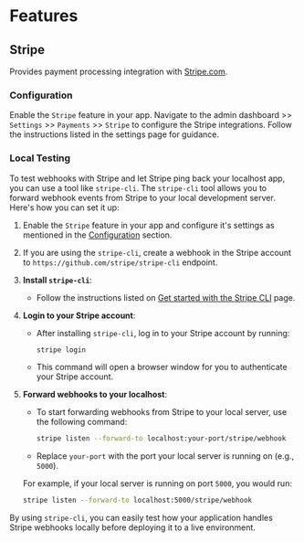 # Features

## Stripe

Provides payment processing integration with [Stripe.com](https://stripe.com).

### Configuration

Enable the `Stripe` feature in your app. Navigate to the admin dashboard >> `Settings` >> `Payments` >> `Stripe` to configure the Stripe integrations. Follow the instructions listed in the settings page for guidance.

### Local Testing

To test webhooks with Stripe and let Stripe ping back your localhost app, you can use a tool like `stripe-cli`. The `stripe-cli` tool allows you to forward webhook events from Stripe to your local development server. Here's how you can set it up:

1. Enable the `Stripe` feature in your app and configure it's settings as mentioned in the [Configuration](#configuration) section.
2. If you are using the `stripe-cli`, create a webhook in the Stripe account to `https://github.com/stripe/stripe-cli` endpoint.
3. **Install `stripe-cli`**:
   - Follow the instructions listed on [Get started with the Stripe CLI](https://docs.stripe.com/stripe-cli#install) page.
   
4. **Login to your Stripe account**:
   - After installing `stripe-cli`, log in to your Stripe account by running:
     ```sh
     stripe login
     ```
   - This command will open a browser window for you to authenticate your Stripe account.

5. **Forward webhooks to your localhost**:
   - To start forwarding webhooks from Stripe to your local server, use the following command:
     ```sh
     stripe listen --forward-to localhost:your-port/stripe/webhook
     ```
   - Replace `your-port` with the port your local server is running on (e.g., `5000`).

   For example, if your local server is running on port `5000`, you would run:
   ```sh
   stripe listen --forward-to localhost:5000/stripe/webhook
   ```

By using `stripe-cli`, you can easily test how your application handles Stripe webhooks locally before deploying it to a live environment.
